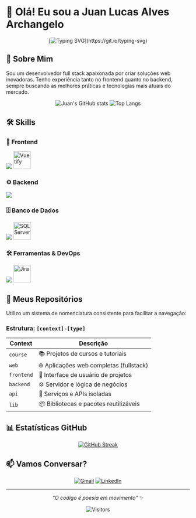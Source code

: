 # 👋 Olá! Eu sou a Juan Lucas Alves Archangelo

<div align="center">
  
[![Typing SVG](https://readme-typing-svg.herokuapp.com?font=Fira+Code&pause=1000&color=FFFFFF&center=true&vCenter=true&width=435&lines=Desenvolvedor+Full+Stack;Apaixonado+por+tecnologia;Sempre+aprendendo+algo+novo!)](https://git.io/typing-svg)

</div>

## 🚀 Sobre Mim

Sou um desenvolvedor full stack apaixonada por criar soluções web inovadoras. Tenho experiência tanto no frontend quanto no backend, sempre buscando as melhores práticas e tecnologias mais atuais do mercado.

<div align="center">
  
![Juan's GitHub stats](https://github-readme-stats.vercel.app/api?username=Juanlucasarchangelo&show_icons=true&theme=dracula&hide_border=true)
![Top Langs](https://github-readme-stats.vercel.app/api/top-langs/?username=Juanlucasarchangelo&layout=compact&theme=dracula&hide_border=true)

</div>

## 🛠️ Skills

### 🎨 Frontend
<div align="start">
  <img src="https://skillicons.dev/icons?i=vue,react,js,ts,html,css,sass,tailwind,bootstrap" />
  <img src="https://cdn.jsdelivr.net/gh/devicons/devicon/icons/vuetify/vuetify-original.svg" alt="Vuetify" width="48" height="48"/>
</div>

### ⚙️ Backend
<div align="start">
  <img src="https://skillicons.dev/icons?i=php,laravel,c,java,python," />
</div>

### 🗄️ Banco de Dados
<div align="start">
  <img src="https://skillicons.dev/icons?i=mysql" />
  <img src="https://cdn.jsdelivr.net/gh/devicons/devicon/icons/microsoftsqlserver/microsoftsqlserver-plain.svg" alt="SQL Server" width="48" height="48"/>
</div>

### 🛠️ Ferramentas & DevOps
<div align="start">
  <img src="https://skillicons.dev/icons?i=docker,git,postman" />
  <img src="https://cdn.jsdelivr.net/gh/devicons/devicon/icons/jira/jira-original.svg" alt="Jira" width="48" height="48"/>
</div>

## 📂 Meus Repositórios

Utilizo um sistema de nomenclatura consistente para facilitar a navegação:

### Estrutura: `[context]-[type]`

| Context | Descrição |
|---------|-----------|
| `course` | 📚 Projetos de cursos e tutoriais |
| `web` | 🌐 Aplicações web completas (fullstack) |
| `frontend` | 🎨 Interface de usuário de projetos |
| `backend` | ⚙️ Servidor e lógica de negócios |
| `api` | 🔗 Serviços e APIs isoladas |
| `lib` | 📦 Bibliotecas e pacotes reutilizáveis |


## 📊 Estatísticas GitHub

<div align="center">
  
[![GitHub Streak](https://streak-stats.demolab.com/?user=Juanlucasarchangelo&theme=dracula&hide_border=true)](https://git.io/streak-stats)

</div>


## 📫 Vamos Conversar?

<div align="center">
  
[![Gmail](https://img.shields.io/badge/Gmail-D14836?style=for-the-badge&logo=gmail&logoColor=white)](mailto:jlarchangelo@outlook.com)
[![LinkedIn](https://img.shields.io/badge/LinkedIn-0077B5?style=for-the-badge&logo=linkedin&logoColor=white)](https://www.linkedin.com/in/juan-lucas-archangelo-061035180/)

</div>

---

<div align="center">
  
*"O código é poesia em movimento"* ✨

![Visitors](https://api.visitorbadge.io/api/visitors?path=Juanlucasarchangelo&label=Visitantes&countColor=%23263759&style=flat)

</div>
